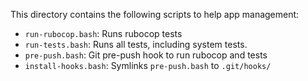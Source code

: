 This directory contains the following scripts to help app management:

* `run-rubocop.bash`: Runs rubocop tests
* `run-tests.bash`: Runs all tests, including system tests.
* `pre-push.bash`: Git pre-push hook to run rubocop and tests
* `install-hooks.bash`: Symlinks `pre-push.bash` to `.git/hooks/`
